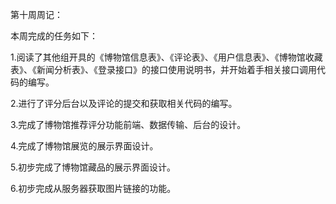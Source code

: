 第十周周记：

本周完成的任务如下：

1.阅读了其他组开具的《博物馆信息表》、《评论表》、《用户信息表》、《博物馆收藏表》、《新闻分析表》、《登录接口》的接口使用说明书，并开始着手相关接口调用代码的编写。

2.进行了评分后台以及评论的提交和获取相关代码的编写。

3.完成了博物馆推荐评分功能前端、数据传输、后台的设计。

4.完成了博物馆展览的展示界面设计。

5.初步完成了博物馆藏品的展示界面设计。

6.初步完成从服务器获取图片链接的功能。